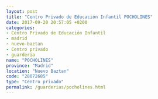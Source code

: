 ```yaml
---
layout: post
title: "Centro Privado de Educación Infantil POCHOLINES"
date: 2017-09-20 20:57:05 +0200
categories:
- Centro Privado de Educación Infantil
- madrid
- nuevo-baztan
- Centro privado
- guarderia
name: "POCHOLINES"
province: "Madrid"
location: "Nuevo Baztan"
code: "28072685"
type: "Centro privado"
permalink: /guarderias/pocholines.html
---
```

